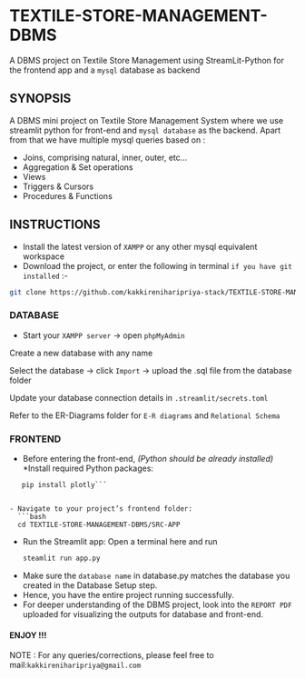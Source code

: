 # TEXTILE-STORE-MANAGEMENT-DBMS
A DBMS project on Textile Store Management using StreamLit-Python for the frontend app and a ```mysql``` database as backend

## SYNOPSIS

A DBMS mini project on Textile Store Management System where we use streamlit python for front-end and ```mysql database``` as the backend. Apart from that we have multiple mysql queries based on :
- Joins, comprising natural, inner, outer, etc...
- Aggregation & Set operations
- Views
- Triggers & Cursors
- Procedures & Functions

## INSTRUCTIONS
- Install the latest version of ```XAMPP``` or any other mysql equivalent workspace
- Download the project, or enter the following in terminal ```if you have git installed``` :-
```bash 
git clone https://github.com/kakkireniharipriya-stack/TEXTILE-STORE-MANAGEMENT-DBMS.git

```
### DATABASE
- Start your ```XAMPP server``` → open ```phpMyAdmin```

Create a new database with any name

Select the database → click ```Import``` → upload the .sql file from the database folder

Update your database connection details in ```.streamlit/secrets.toml```

Refer to the ER-Diagrams folder for ```E-R diagrams``` and ```Relational Schema```

### FRONTEND
- Before entering the front-end, *(Python should be already installed)* *Install required Python packages:
```pip install streamlit
   pip install plotly```


- Navigate to your project’s frontend folder:
  ```bash 
  cd TEXTILE-STORE-MANAGEMENT-DBMS/SRC-APP
  ```
- Run the Streamlit app: Open a terminal here and run 
  ```bash 
  steamlit run app.py
  ```
- Make sure the ```database name``` in database.py matches the database you created in the Database Setup step.
- Hence, you have the entire project running successfully.
- For deeper understanding of the DBMS project, look into the ```REPORT PDF``` uploaded for visualizing the outputs for database and front-end.

#### ENJOY !!!

NOTE : 
For any queries/corrections, please feel free to mail:```kakkireniharipriya@gmail.com```

  
